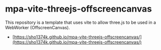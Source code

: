 # mpa-vite-threejs-offscreencanvas

This repository is a template that uses vite to allow three.js to be used in a WebWorker (OffscreenCanvas).

- [https://sho1374k.github.io/mpa-vite-threejs-offscreencanvas/](https://sho1374k.github.io/mpa-vite-threejs-offscreencanvas/)
